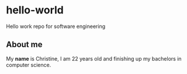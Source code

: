 # hello-world
Hello work repo for software engineering

## About me
My **name** is Christine, I am 22 years old and finishing up my bachelors in computer science. 
